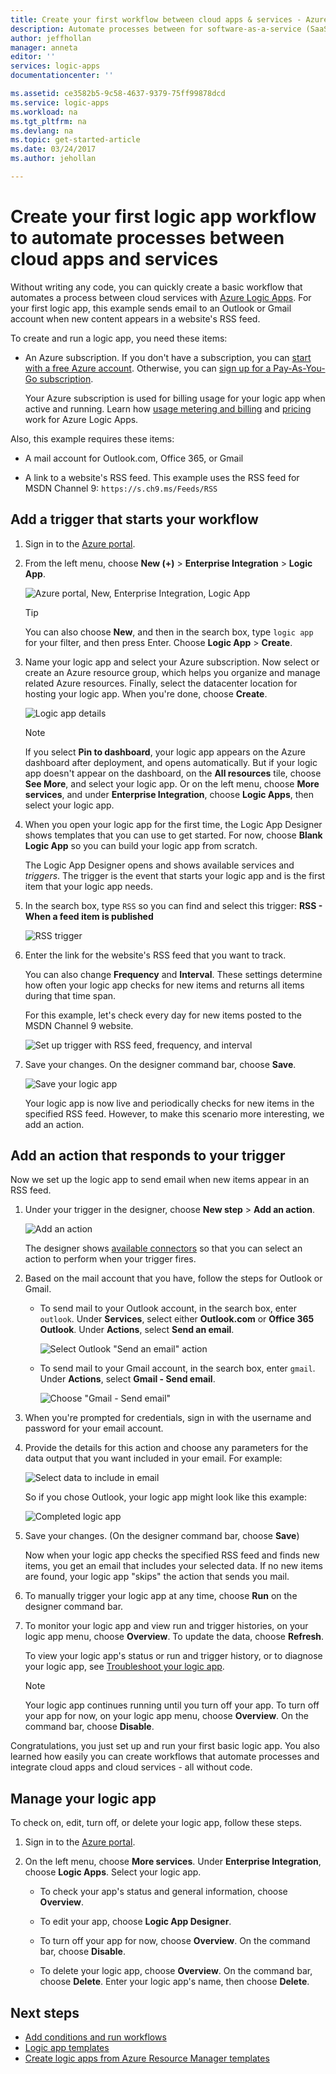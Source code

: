 ```yaml
---
title: Create your first workflow between cloud apps & services - Azure Logic Apps | Microsoft Docs
description: Automate processes between for software-as-a-service (SaaS) apps and services with Azure Logic Apps
author: jeffhollan
manager: anneta
editor: ''
services: logic-apps
documentationcenter: ''

ms.assetid: ce3582b5-9c58-4637-9379-75ff99878dcd
ms.service: logic-apps
ms.workload: na
ms.tgt_pltfrm: na
ms.devlang: na
ms.topic: get-started-article
ms.date: 03/24/2017
ms.author: jehollan

---
```

# Create your first logic app workflow to automate processes between cloud apps and services

Without writing any code, you can quickly create a basic workflow 
that automates a process between cloud services with 
[Azure Logic Apps](logic-apps-what-are-logic-apps.md). 
For your first logic app, this example sends email to an Outlook or 
Gmail account when new content appears in a website's RSS feed.

To create and run a logic app, you need these items:

*	An Azure subscription. If you don't have a subscription, you can 
[start with a free Azure account](https://azure.microsoft.com/free/). 
Otherwise, you can [sign up for a Pay-As-You-Go subscription](https://azure.microsoft.com/pricing/purchase-options/).

	Your Azure subscription is used for billing usage for your logic app 
	when active and running. Learn how 
	[usage metering and billing](../logic-apps/logic-apps-pricing.md) 
	and [pricing](https://azure.microsoft.com/pricing/details/logic-apps/) 
	work for Azure Logic Apps.

Also, this example requires these items:

* A mail account for Outlook.com, Office 365, or Gmail

* A link to a website's RSS feed. This example uses 
the RSS feed for MSDN Channel 9: `https://s.ch9.ms/Feeds/RSS`

## Add a trigger that starts your workflow

1. Sign in to the [Azure portal](https://portal.azure.com "Azure portal").

2. From the left menu, choose **New (+)** > **Enterprise Integration** > **Logic App**.

	![Azure portal, New, Enterprise Integration, Logic App](media/logic-apps-create-a-logic-app/azure-portal-create-logic-app.png)

   > [!TIP]
   > You can also choose **New**, and then in the search box, 
   > type `logic app` for your filter, and then press Enter. 
   > Choose **Logic App** > **Create**.

3. Name your logic app and select your Azure subscription. 
Now select or create an Azure resource group, which helps you organize and 
manage related Azure resources. Finally, select the datacenter location 
for hosting your logic app. When you're done, choose **Create**.

	![Logic app details](media/logic-apps-create-a-logic-app/logic-app-settings.png)

   > [!NOTE]
   > If you select **Pin to dashboard**, 
   > your logic app appears on the Azure dashboard after deployment, 
   > and opens automatically. But if your logic app doesn't appear on the dashboard, 
   > on the **All resources** tile, choose **See More**, and select your logic app. 
   > Or on the left menu, choose **More services**, and under **Enterprise Integration**, 
   > choose **Logic Apps**, then select your logic app.

4. When you open your logic app for the first time, 
the Logic App Designer shows templates that 
you can use to get started. 
For now, choose **Blank Logic App** so you can 
build your logic app from scratch.

	The Logic App Designer opens and shows 
	available services and *triggers*. 
	The trigger is the event that starts your 
	logic app and is the first item that your logic app needs. 

5. In the search box, type `RSS` so you can find and select this 
trigger: **RSS - When a feed item is published** 

	![RSS trigger](media/logic-apps-create-a-logic-app/rss-trigger.png)

6. Enter the link for the website's RSS feed that you want to track. 

	You can also change **Frequency** and **Interval**. 
	These settings determine how often your logic app checks for 
	new items and returns all items during that time span.

	For this example, let's check every day for new 
	items posted to the MSDN Channel 9 website.

	![Set up trigger with RSS feed, frequency, and interval](media/logic-apps-create-a-logic-app/rss-trigger-setup.png)

7. Save your changes. On the designer command bar, choose **Save**.

	![Save your logic app](media/logic-apps-create-a-logic-app/save-logic-app.png)

	Your logic app is now live and periodically checks 
	for new items in the specified RSS feed. However, 
	to make this scenario more interesting, we add an action.

## Add an action that responds to your trigger

Now we set up the logic app to send email when new items appear in an RSS feed.

1. Under your trigger in the designer, choose **New step** > **Add an action**. 

	![Add an action](media/logic-apps-create-a-logic-app/add-new-action.png)

	The designer shows [available connectors](../connectors/apis-list.md) so 
	that you can select an action to perform when your trigger fires.

2. Based on the mail account that you have, follow the steps for Outlook or Gmail.

	*	To send mail to your Outlook account, 
	in the search box, enter `outlook`. 
	Under **Services**, select either **Outlook.com** 
	or **Office 365 Outlook**. Under **Actions**, 
	select **Send an email**.

		![Select Outlook "Send an email" action](media/logic-apps-create-a-logic-app/actions.png)

	*	To send mail to your Gmail account, 
	in the search box, enter `gmail`. 
	Under **Actions**, select **Gmail - Send email**.

		![Choose "Gmail - Send email"](media/logic-apps-create-a-logic-app/actions-gmail.png)

3. When you're prompted for credentials, 
sign in with the username and password for your email account. 

4. Provide the details for this action and 
choose any parameters for the data output 
that you want included in your email. For example:

	![Select data to include in email](media/logic-apps-create-a-logic-app/rss-action-setup.png)

	So if you chose Outlook, 
	your logic app might look like this example:

	![Completed logic app](media/logic-apps-create-a-logic-app/save-run-complete-logic-app.png)

5. Save your changes. (On the designer command bar, choose **Save**)

	Now when your logic app checks the specified RSS feed and 
	finds new items, you get an email that includes your selected data. 
	If no new items are found, your logic app "skips" the action 
	that sends you mail.

6. To manually trigger your logic app at any time, 
choose **Run** on the designer command bar.

7. To monitor your logic app and view run and trigger histories, 
on your logic app menu, choose **Overview**. To update the data, 
choose **Refresh**. 

	To view your logic app's status or run and trigger 
	history, or to diagnose your logic app, see 
	[Troubleshoot your logic app](logic-apps-diagnosing-failures.md).

      > [!NOTE]
      > Your logic app continues running until you turn off your app. 
      > To turn off your app for now, on your logic app menu, 
      > choose **Overview**. On the command bar, choose **Disable**.

Congratulations, you just set up and run your first basic logic app. 
You also learned how easily you can create workflows that automate 
processes and integrate cloud apps and cloud services - all without code.

## Manage your logic app

To check on, edit, turn off, or delete your logic app, 
follow these steps.

1. Sign in to the [Azure portal](https://portal.azure.com "Azure portal").

2. On the left menu, choose **More services**. Under **Enterprise Integration**, 
choose **Logic Apps**. Select your logic app.

	*	To check your app's status and general information, 
	choose **Overview**.

	*	To edit your app, choose **Logic App Designer**.

	*	To turn off your app for now, choose **Overview**. 
	On the command bar, choose **Disable**.

	*	To delete your logic app, choose **Overview**. 
	On the command bar, choose **Delete**. Enter your 
	logic app's name, then choose **Delete**.

## Next steps

*  [Add conditions and run workflows](../logic-apps/logic-apps-use-logic-app-features.md)
*	[Logic app templates](../logic-apps/logic-apps-use-logic-app-templates.md)
*  [Create logic apps from Azure Resource Manager templates](../logic-apps/logic-apps-arm-provision.md)
